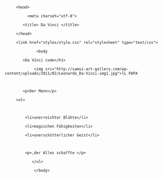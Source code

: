 
<html>

         <head>

              <meta charset="utf-8">  

            <title> Da Vinci </title>  

         </head>  

         <link href="styles/style.css" rel="stylesheet" type="text/css">                 

                  <body

            >Da Vinci code</h1>

                 <img src="http://samui-art-gallery.com/wp-content/uploads/2011/02/Leonardo_Da-Vinci-img1.jpg">lL PAPA



            <p>Der Mann</p>

         <ul>



             <li>unerreichter Blühte</li>

             <li>magischen Fähigkeiten</li>

             <li>unerschütterlicher Geist</li>



             <p>,der Alles schaffte </p>         

                </ul>

                 </body>



</html>
